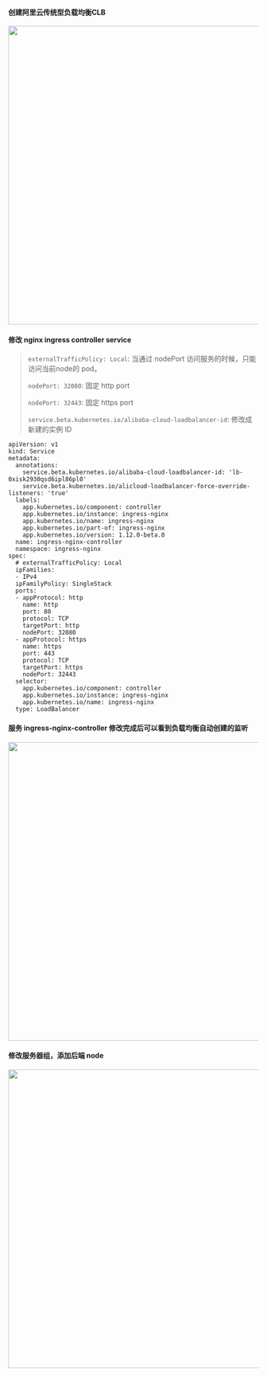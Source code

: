 
#### 创建阿里云传统型负载均衡CLB

<img src="https://github.com/user-attachments/assets/ac79326c-5422-419c-8f5d-7e0375a1073a" width="600">

#### 修改 nginx ingress controller service
> `externalTrafficPolicy: Local`: 当通过 nodePort 访问服务的时候，只能访问当前node的 pod。
> 
> `nodePort: 32080`: 固定 http port
> 
> `nodePort: 32443`: 固定 https port
>
> `service.beta.kubernetes.io/alibaba-cloud-loadbalancer-id`: 修改成新建的实例 ID
```
apiVersion: v1
kind: Service
metadata:
  annotations:
    service.beta.kubernetes.io/alibaba-cloud-loadbalancer-id: 'lb-0xisk2930qsd6ipl86pl0'
    service.beta.kubernetes.io/alicloud-loadbalancer-force-override-listeners: 'true'
  labels:
    app.kubernetes.io/component: controller
    app.kubernetes.io/instance: ingress-nginx
    app.kubernetes.io/name: ingress-nginx
    app.kubernetes.io/part-of: ingress-nginx
    app.kubernetes.io/version: 1.12.0-beta.0
  name: ingress-nginx-controller
  namespace: ingress-nginx
spec:
  # externalTrafficPolicy: Local
  ipFamilies:
  - IPv4
  ipFamilyPolicy: SingleStack
  ports:
  - appProtocol: http
    name: http
    port: 80
    protocol: TCP
    targetPort: http
    nodePort: 32080
  - appProtocol: https
    name: https
    port: 443
    protocol: TCP
    targetPort: https
    nodePort: 32443
  selector:
    app.kubernetes.io/component: controller
    app.kubernetes.io/instance: ingress-nginx
    app.kubernetes.io/name: ingress-nginx
  type: LoadBalancer
```

#### 服务 ingress-nginx-controller 修改完成后可以看到负载均衡自动创建的监听

<img src="https://github.com/user-attachments/assets/a4e74c18-0bd5-4aa9-8fbb-84cd3c761c2c" width="600">

#### 修改服务器组，添加后端 node

<img src="https://github.com/user-attachments/assets/7b01a6cb-1d91-411b-84bf-77c6cdcc9525" width="600">
